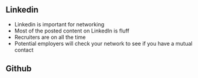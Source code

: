 ## Linkedin

* Linkedin is important for networking
* Most of the posted content on LinkedIn is fluff
* Recruiters are on all the time
* Potential employers will check your network to see if you have a mutual contact

## Github
